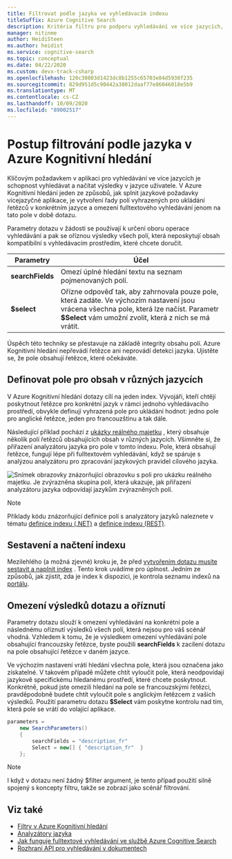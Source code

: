 ```yaml
---
title: Filtrovat podle jazyka ve vyhledávacím indexu
titleSuffix: Azure Cognitive Search
description: Kritéria filtru pro podporu vyhledávání ve více jazycích, určení rozsahu provádění dotazů na pole pro konkrétní jazyk
manager: nitinme
author: HeidiSteen
ms.author: heidist
ms.service: cognitive-search
ms.topic: conceptual
ms.date: 04/22/2020
ms.custom: devx-track-csharp
ms.openlocfilehash: 120c30803d1423dc8b1255c65703e84d5938f235
ms.sourcegitcommit: 829d951d5c90442a38012daaf77e86046018e5b9
ms.translationtype: MT
ms.contentlocale: cs-CZ
ms.lasthandoff: 10/09/2020
ms.locfileid: "89002517"
---
```

# <a name="how-to-filter-by-language-in-azure-cognitive-search"></a>Postup filtrování podle jazyka v Azure Kognitivní hledání 

Klíčovým požadavkem v aplikaci pro vyhledávání ve více jazycích je schopnost vyhledávat a načítat výsledky v jazyce uživatele. V Azure Kognitivní hledání jeden ze způsobů, jak splnit jazykové požadavky vícejazyčné aplikace, je vytvoření řady polí vyhrazených pro ukládání řetězců v konkrétním jazyce a omezení fulltextového vyhledávání jenom na tato pole v době dotazu.

Parametry dotazu v žádosti se používají k určení oboru operace vyhledávání a pak se oříznou výsledky všech polí, která neposkytují obsah kompatibilní s vyhledávacím prostředím, které chcete doručit.

| Parametry | Účel |
|-----------|--------------|
| **searchFields** | Omezí úplné hledání textu na seznam pojmenovaných polí. |
| **$select** | Ořízne odpověď tak, aby zahrnovala pouze pole, která zadáte. Ve výchozím nastavení jsou vrácena všechna pole, která lze načíst. Parametr **$Select** vám umožní zvolit, která z nich se má vrátit. |

Úspěch této techniky se přestavuje na základě integrity obsahu polí. Azure Kognitivní hledání nepřevádí řetězce ani neprovádí detekci jazyka. Ujistěte se, že pole obsahují řetězce, které očekáváte.

## <a name="define-fields-for-content-in-different-languages"></a>Definovat pole pro obsah v různých jazycích

V Azure Kognitivní hledání dotazy cílí na jeden index. Vývojáři, kteří chtějí poskytnout řetězce pro konkrétní jazyk v rámci jednoho vyhledávacího prostředí, obvykle definují vyhrazená pole pro ukládání hodnot: jedno pole pro anglické řetězce, jeden pro francouzštinu a tak dále. 

Následující příklad pochází z [ukázky reálného majetku](search-get-started-portal.md) , který obsahuje několik polí řetězců obsahujících obsah v různých jazycích. Všimněte si, že přiřazení analyzátoru jazyka pro pole v tomto indexu. Pole, která obsahují řetězce, fungují lépe při fulltextovém vyhledávání, když se spáruje s analýzou analyzátoru pro zpracování jazykových pravidel cílového jazyka.

  ![Snímek obrazovky znázorňující obrazovku s poli pro ukázku reálného majetku. Je zvýrazněna skupina polí, která ukazuje, jak přiřazení analyzátoru jazyka odpovídají jazykům zvýrazněných polí.](./media/search-filters-language/lang-fields.png)

> [!Note]
> Příklady kódu znázorňující definice polí s analyzátory jazyků naleznete v tématu [definice indexu (.NET)](./search-get-started-dotnet.md) a [definice indexu (REST)](./search-get-started-powershell.md).

## <a name="build-and-load-an-index"></a>Sestavení a načtení indexu

Mezilehlého (a možná zjevné) kroku je, že před [vytvořením dotazu musíte sestavit a naplnit index](./search-get-started-dotnet.md) . Tento krok uvádíme pro úplnost. Jedním ze způsobů, jak zjistit, zda je index k dispozici, je kontrola seznamu indexů na [portálu](https://portal.azure.com).

## <a name="constrain-the-query-and-trim-results"></a>Omezení výsledků dotazu a oříznutí

Parametry dotazu slouží k omezení vyhledávání na konkrétní pole a následnému oříznutí výsledků všech polí, která nejsou pro váš scénář vhodná. Vzhledem k tomu, že je výsledkem omezení vyhledávání pole obsahující francouzsky řetězce, byste použili **searchFields** k zacílení dotazu na pole obsahující řetězce v daném jazyce. 

Ve výchozím nastavení vrátí hledání všechna pole, která jsou označena jako získatelné. V takovém případě můžete chtít vyloučit pole, která neodpovídají jazykově specifickému hledanému prostředí, které chcete poskytnout. Konkrétně, pokud jste omezili hledání na pole se francouzskými řetězci, pravděpodobně budete chtít vyloučit pole s anglickým řetězcem z vašich výsledků. Použití parametru dotazu **$Select** vám poskytne kontrolu nad tím, která pole se vrátí do volající aplikace.

```csharp
parameters =
    new SearchParameters()
    {
        searchFields = "description_fr" 
        Select = new[] { "description_fr"  }
    };
```
> [!Note]
> I když v dotazu není žádný $filter argument, je tento případ použití silně spojený s koncepty filtru, takže se zobrazí jako scénář filtrování.

## <a name="see-also"></a>Viz také

+ [Filtry v Azure Kognitivní hledání](search-filters.md)
+ [Analyzátory jazyka](/rest/api/searchservice/language-support)
+ [Jak funguje fulltextové vyhledávání ve službě Azure Cognitive Search](search-lucene-query-architecture.md)
+ [Rozhraní API pro vyhledávání v dokumentech](/rest/api/searchservice/search-documents)